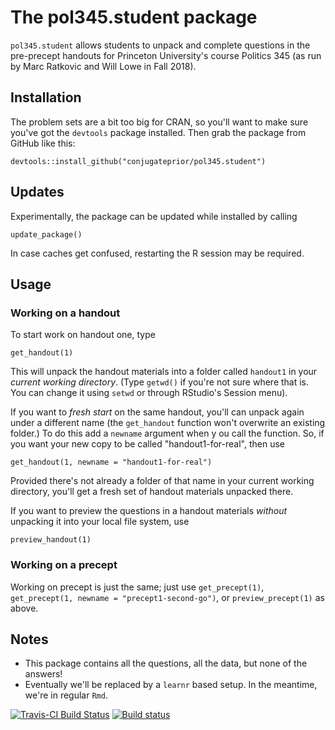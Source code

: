 # The pol345.student package

`pol345.student` allows students to unpack and complete questions
in the pre-precept handouts for Princeton University's course 
Politics 345 (as run by Marc Ratkovic and Will Lowe in Fall 2018).

## Installation

The problem sets are a bit too big for CRAN, so you'll want to
make sure you've got the `devtools` package installed.  Then grab
the package from GitHub like this:

    devtools::install_github("conjugateprior/pol345.student")

## Updates

Experimentally, the package can be updated while installed by calling 

    update_package()
    
In case caches get confused, restarting the R session may be required.

## Usage

### Working on a handout

To start work on handout one, type
```
get_handout(1)
```
This will unpack the handout materials into a folder called
`handout1` in your *current working directory*.
(Type `getwd()` if you're not sure where that is. 
You can change it using `setwd` or through RStudio's 
Session menu).

If you want to *fresh start* on the same handout, you'll can unpack 
again under a different name (the `get_handout` function won't
overwrite an existing folder.) To do this add a 
`newname` argument when y ou call the function. So, if you want 
your new copy to be called "handout1-for-real", then use 
```
get_handout(1, newname = "handout1-for-real")
```
Provided there's not already a folder of that name in your 
current working directory, you'll get a fresh set of 
handout materials unpacked there.

If you want to preview the questions in a handout materials *without* 
unpacking it into your local file system, use
```
preview_handout(1)
```

### Working on a precept

Working on precept is just the same; just use
`get_precept(1)`, 
`get_precept(1, newname = "precept1-second-go")`, or 
`preview_precept(1)` as above.

## Notes

* This package contains all the questions, all the data, but none of the
  answers!
* Eventually we'll be replaced by a `learnr` based setup.  In the meantime,
  we're in regular `Rmd`.

[![Travis-CI Build Status](https://travis-ci.org/conjugateprior/pol345.student.svg?branch=master)](https://travis-ci.org/conjugateprior/pol345.student) [![Build status](https://ci.appveyor.com/api/projects/status/rfj426c7ddq4ni72?svg=true)](https://ci.appveyor.com/project/conjugateprior/pol345-student)

